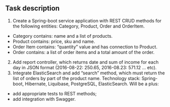 ## Task description

1. Create a Spring-boot service application with REST CRUD methods for the following entities: Category, Product, Order
   and OrderItem.

- Category contains: name and a list of products.
- Product contains: price, sku and name.
- Order Item contains: “quantity” value and has connection to Product.
- Order contains: a list of order items and a total amount of the order.

2. Add report controller, which returns date and sum of income for each day in JSON format (2016-08-22: 250.65,
   2016-08.23: 571.12 ... etc).
3. Integrate ElasticSearch and add “search” method, which must return the list of orders by part of the product name.
   Technology stack: Spring-boot, Hibernate, Liquibase, PostgreSQL, ElasticSearch.
   Will be a plus:

- add appropriate tests to REST methods;
- add integration with Swagger.